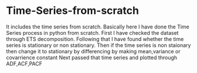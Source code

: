 # Time-Series-from-scratch
It includes the time series from scratch.
Basically here I have done the Time Series process in python from scratch.
First I have checked the dataset through ETS decomposition.
Following that I have found whether the time series is stationary or non stationary.
Then if the time series is non staionary then change it to stationary by differencing by making mean,variance or covarrience constant
Next passed that time series and plotted through ADF,ACF,PACF
